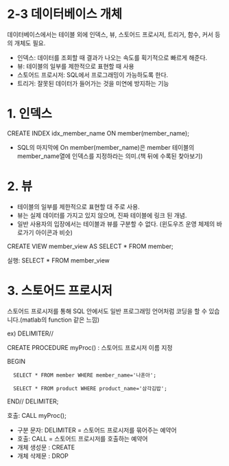 # 2-3 데이터베이스 개체
데이터베이스에서는 테이블 외에 인덱스, 뷰, 스토어드 프로시저, 트리거, 함수, 커서 등의 개체도 필요.
- 인덱스: 데이터를 조회할 때 결과가 나오는 속도를 획기적으로 빠르게 해준다.
- 뷰: 테이블의 일부를 제한적으로 표현할 때 사용
- 스토어드 프로시저: SQL에서 프로그래밍이 가능하도록 한다.
- 트리거: 잘못된 데이터가 들어가는 것을 미연에 방지하는 기능

# 1. 인덱스
CREATE INDEX idx_member_name ON member(member_name);
- SQL의 마지막에 On member(member_name)은 member 테이블의 member_name열에 인덱스를 지정하라는 의미.(책 뒤에 수록된 찾아보기)

# 2. 뷰
- 테이블의 일부를 제한적으로 표현할 대 주로 사용. 
- 뷰는 실제 데이터를 가지고 있지 않으며, 진짜 테이블에 링크 된 개념.
- 일반 사용자의 입장에서는 테이블과 뷰를 구분할 수 없다. (윈도우즈 운영 체제의 바로가기 아이콘과 비슷)

CREATE VIEW member_view
AS
  SELECT * FROM member;

실행: SELECT * FROM member_view

# 3. 스토어드 프로시저
스토어드 프로시저를 통해 SQL 안에서도 일반 프로그래밍 언어처럼 코딩을 할 수 있습니다.(matlab의 function 같은 느낌)

ex) DELIMITER//

CREATE PROCEDURE myProc() : 스토어드 프로시저 이름 지정

BEGIN

      SELECT * FROM member WHERE member_name='나훈아';
      
      SELECT * FROM product WHERE product_name='삼각김밥';
      
END//
DELIMITER;

호출: CALL myProc();
- 구분 문자: DELIMITER = 스토어드 프로시저를 묶어주는 예약어
- 호출: CALL = 스토어드 프로시저를 호출하는 예약어
- 개체 생성문 : CREATE
- 개체 삭제문 : DROP
